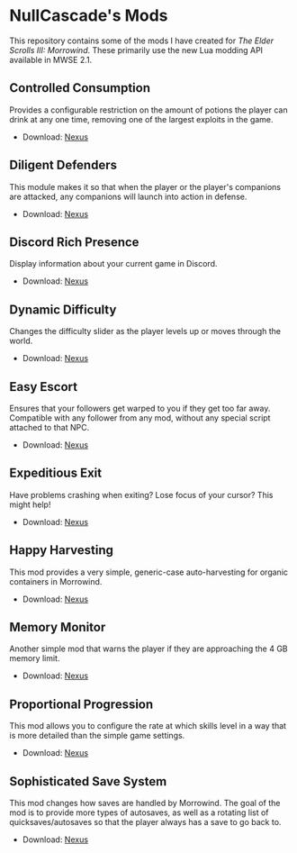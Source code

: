 # NullCascade's Mods

This repository contains some of the mods I have created for *The Elder Scrolls III: Morrowind*. These primarily use the new Lua modding API available in MWSE 2.1.

## Controlled Consumption

Provides a configurable restriction on the amount of potions the player can drink at any one time, removing one of the largest exploits in the game.

* Download: [Nexus](https://www.nexusmods.com/morrowind/mods/45624)

## Diligent Defenders

This module makes it so that when the player or the player's companions are attacked, any companions will launch into action in defense.

* Download: [Nexus](https://www.nexusmods.com/morrowind/mods/45717)

## Discord Rich Presence

Display information about your current game in Discord.

* Download: [Nexus](https://www.nexusmods.com/morrowind/mods/45550)

## Dynamic Difficulty

Changes the difficulty slider as the player levels up or moves through the world.

* Download: [Nexus](https://www.nexusmods.com/morrowind/mods/45710)

## Easy Escort

Ensures that your followers get warped to you if they get too far away. Compatible with any follower from any mod, without any special script attached to that NPC.

* Download: [Nexus](https://www.nexusmods.com/morrowind/mods/45712)

## Expeditious Exit

Have problems crashing when exiting? Lose focus of your cursor? This might help!

* Download: [Nexus](https://www.nexusmods.com/morrowind/mods/45634)

## Happy Harvesting

This mod provides a very simple, generic-case auto-harvesting for organic containers in Morrowind.

* Download: [Nexus](https://www.nexusmods.com/morrowind/mods/45627)

## Memory Monitor

Another simple mod that warns the player if they are approaching the 4 GB memory limit.

* Download: [Nexus](https://www.nexusmods.com/morrowind/mods/45696)

## Proportional Progression

This mod allows you to configure the rate at which skills level in a way that is more detailed than the simple game settings.

* Download: [Nexus](https://www.nexusmods.com/morrowind/mods/45697)

## Sophisticated Save System

This mod changes how saves are handled by Morrowind. The goal of the mod is to provide more types of autosaves, as well as a rotating list of quicksaves/autosaves so that the player always has a save to go back to.

* Download: [Nexus](https://www.nexusmods.com/morrowind/mods/45608)